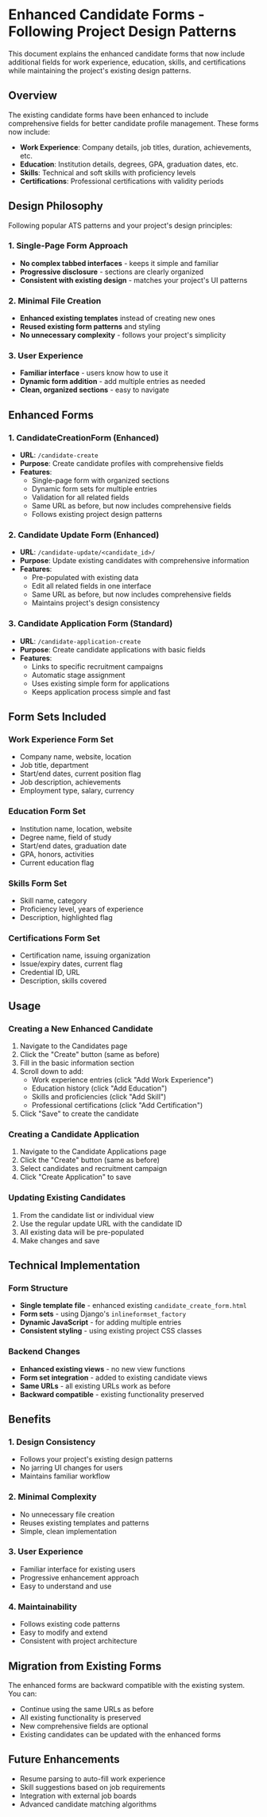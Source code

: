 # Enhanced Candidate Forms - Following Project Design Patterns

This document explains the enhanced candidate forms that now include additional fields for work experience, education, skills, and certifications while maintaining the project's existing design patterns.

## Overview

The existing candidate forms have been enhanced to include comprehensive fields for better candidate profile management. These forms now include:

- **Work Experience**: Company details, job titles, duration, achievements, etc.
- **Education**: Institution details, degrees, GPA, graduation dates, etc.
- **Skills**: Technical and soft skills with proficiency levels
- **Certifications**: Professional certifications with validity periods

## Design Philosophy

Following popular ATS patterns and your project's design principles:

### **1. Single-Page Form Approach**
- **No complex tabbed interfaces** - keeps it simple and familiar
- **Progressive disclosure** - sections are clearly organized
- **Consistent with existing design** - matches your project's UI patterns

### **2. Minimal File Creation**
- **Enhanced existing templates** instead of creating new ones
- **Reused existing form patterns** and styling
- **No unnecessary complexity** - follows your project's simplicity

### **3. User Experience**
- **Familiar interface** - users know how to use it
- **Dynamic form addition** - add multiple entries as needed
- **Clean, organized sections** - easy to navigate

## Enhanced Forms

### 1. CandidateCreationForm (Enhanced)
- **URL**: `/candidate-create`
- **Purpose**: Create candidate profiles with comprehensive fields
- **Features**: 
  - Single-page form with organized sections
  - Dynamic form sets for multiple entries
  - Validation for all related fields
  - Same URL as before, but now includes comprehensive fields
  - Follows existing project design patterns

### 2. Candidate Update Form (Enhanced)
- **URL**: `/candidate-update/<candidate_id>/`
- **Purpose**: Update existing candidates with comprehensive information
- **Features**:
  - Pre-populated with existing data
  - Edit all related fields in one interface
  - Same URL as before, but now includes comprehensive fields
  - Maintains project's design consistency

### 3. Candidate Application Form (Standard)
- **URL**: `/candidate-application-create`
- **Purpose**: Create candidate applications with basic fields
- **Features**:
  - Links to specific recruitment campaigns
  - Automatic stage assignment
  - Uses existing simple form for applications
  - Keeps application process simple and fast

## Form Sets Included

### Work Experience Form Set
- Company name, website, location
- Job title, department
- Start/end dates, current position flag
- Job description, achievements
- Employment type, salary, currency

### Education Form Set
- Institution name, location, website
- Degree name, field of study
- Start/end dates, graduation date
- GPA, honors, activities
- Current education flag

### Skills Form Set
- Skill name, category
- Proficiency level, years of experience
- Description, highlighted flag

### Certifications Form Set
- Certification name, issuing organization
- Issue/expiry dates, current flag
- Credential ID, URL
- Description, skills covered

## Usage

### Creating a New Enhanced Candidate

1. Navigate to the Candidates page
2. Click the "Create" button (same as before)
3. Fill in the basic information section
4. Scroll down to add:
   - Work experience entries (click "Add Work Experience")
   - Education history (click "Add Education")
   - Skills and proficiencies (click "Add Skill")
   - Professional certifications (click "Add Certification")
5. Click "Save" to create the candidate

### Creating a Candidate Application

1. Navigate to the Candidate Applications page
2. Click the "Create" button (same as before)
3. Select candidates and recruitment campaign
4. Click "Create Application" to save

### Updating Existing Candidates

1. From the candidate list or individual view
2. Use the regular update URL with the candidate ID
3. All existing data will be pre-populated
4. Make changes and save

## Technical Implementation

### Form Structure
- **Single template file** - enhanced existing `candidate_create_form.html`
- **Form sets** - using Django's `inlineformset_factory`
- **Dynamic JavaScript** - for adding multiple entries
- **Consistent styling** - using existing project CSS classes

### Backend Changes
- **Enhanced existing views** - no new view functions
- **Form set integration** - added to existing candidate views
- **Same URLs** - all existing URLs work as before
- **Backward compatible** - existing functionality preserved

## Benefits

### 1. **Design Consistency**
- Follows your project's existing design patterns
- No jarring UI changes for users
- Maintains familiar workflow

### 2. **Minimal Complexity**
- No unnecessary file creation
- Reuses existing templates and patterns
- Simple, clean implementation

### 3. **User Experience**
- Familiar interface for existing users
- Progressive enhancement approach
- Easy to understand and use

### 4. **Maintainability**
- Follows existing code patterns
- Easy to modify and extend
- Consistent with project architecture

## Migration from Existing Forms

The enhanced forms are backward compatible with the existing system. You can:
- Continue using the same URLs as before
- All existing functionality is preserved
- New comprehensive fields are optional
- Existing candidates can be updated with the enhanced forms

## Future Enhancements

- Resume parsing to auto-fill work experience
- Skill suggestions based on job requirements
- Integration with external job boards
- Advanced candidate matching algorithms 